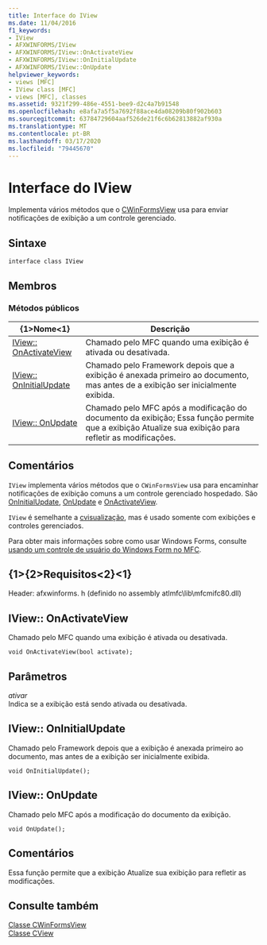 ```yaml
---
title: Interface do IView
ms.date: 11/04/2016
f1_keywords:
- IView
- AFXWINFORMS/IView
- AFXWINFORMS/IView::OnActivateView
- AFXWINFORMS/IView::OnInitialUpdate
- AFXWINFORMS/IView::OnUpdate
helpviewer_keywords:
- views [MFC]
- IView class [MFC]
- views [MFC], classes
ms.assetid: 9321f299-486e-4551-bee9-d2c4a7b91548
ms.openlocfilehash: e8afa7a5f5a7692f88ace4da08209b80f902b603
ms.sourcegitcommit: 63784729604aaf526de21f6c6b62813882af930a
ms.translationtype: MT
ms.contentlocale: pt-BR
ms.lasthandoff: 03/17/2020
ms.locfileid: "79445670"
---
```

# <a name="iview-interface"></a>Interface do IView

Implementa vários métodos que o [CWinFormsView](../../mfc/reference/cwinformsview-class.md) usa para enviar notificações de exibição a um controle gerenciado.

## <a name="syntax"></a>Sintaxe

```
interface class IView
```

## <a name="members"></a>Membros

### <a name="public-methods"></a>Métodos públicos

|{1&gt;Nome&lt;1}|Descrição|
|----------|-----------------|
|[IView:: OnActivateView](#onactivateview)|Chamado pelo MFC quando uma exibição é ativada ou desativada.|
|[IView:: OnInitialUpdate](#oninitialupdate)|Chamado pelo Framework depois que a exibição é anexada primeiro ao documento, mas antes de a exibição ser inicialmente exibida.|
|[IView:: OnUpdate](#onupdate)|Chamado pelo MFC após a modificação do documento da exibição; Essa função permite que a exibição Atualize sua exibição para refletir as modificações.|

## <a name="remarks"></a>Comentários

`IView` implementa vários métodos que o `CWinFormsView` usa para encaminhar notificações de exibição comuns a um controle gerenciado hospedado. São [OnInitialUpdate](#oninitialupdate), [OnUpdate](#onupdate) e [OnActivateView](#onactivateview).

`IView` é semelhante a [cvisualização](../../mfc/reference/cview-class.md), mas é usado somente com exibições e controles gerenciados.

Para obter mais informações sobre como usar Windows Forms, consulte [usando um controle de usuário do Windows Form no MFC](../../dotnet/using-a-windows-form-user-control-in-mfc.md).

## <a name="requirements"></a>{1&gt;{2&gt;Requisitos&lt;2}&lt;1}

Header: afxwinforms. h (definido no assembly atlmfc\lib\mfcmifc80.dll)

## <a name="onactivateview"></a>IView:: OnActivateView

Chamado pelo MFC quando uma exibição é ativada ou desativada.

```
void OnActivateView(bool activate);
```

## <a name="parameters"></a>Parâmetros

*ativar*<br/>
Indica se a exibição está sendo ativada ou desativada.

## <a name="oninitialupdate"></a>IView:: OnInitialUpdate

Chamado pelo Framework depois que a exibição é anexada primeiro ao documento, mas antes de a exibição ser inicialmente exibida.

```
void OnInitialUpdate();
```

## <a name="onupdate"></a>IView:: OnUpdate

Chamado pelo MFC após a modificação do documento da exibição.

```
void OnUpdate();
```

## <a name="remarks"></a>Comentários

Essa função permite que a exibição Atualize sua exibição para refletir as modificações.

## <a name="see-also"></a>Consulte também

[Classe CWinFormsView](../../mfc/reference/cwinformsview-class.md)<br/>
[Classe CView](../../mfc/reference/cview-class.md)
